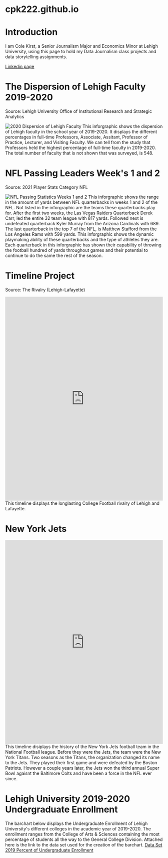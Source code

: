 # cpk222.github.io

# Introduction
I am Cole Kirst, a Senior Journalism Major and Economics Minor at Lehigh University, using this page to hold my Data Journalism class projects and data storytelling assignments.

[Linkedin page](https://www.linkedin.com/in/cole-kirst-46617a1a7/)

# The Dispersion of Lehigh Faculty 2019-2020
Source: Lehigh University Office of Institutional Research and Strategic Analytics  

![2020 Dispersion of Lehigh Faculty](https://github.com/cpk222/cpk222/blob/main/J25%20Infographic.png?raw=true)
This inforgraphic shows the dispersion of Lehigh faculty in the school year of 2019-2020. It displays the different percentages in full-time Professors, Associate, Assitant, Professor of Practice, Lecturer, and Visiting Faculty. We can tell from the study that Professors held the highest percentage of full-time faculty in 2019-2020. The total number of faculty that is not shown that was surveyed, is 548.  

# NFL Passing Leaders Week's 1 and 2
Source: 2021 Player Stats Category NFL 

![NFL Passing Statistics Weeks 1 and 2](https://github.com/cpk222/cpk222/blob/main/NFL%20Passing%20Statistics%20Weeks%201%20and%202%20(1).png?raw=true)
This inforgraphic shows the range in the amount of yards between NFL quarterbacks in weeks 1 and 2 of the NFL. Not listed in the inforgraphic are the teams these quarterbacks play for. After the first two weeks, the Las Vegas Raiders Quarterback Derek Carr, led the entire 32 team league with 817 yards. Followed next is undefeated quarterback Kyler Murray from the Arizona Cardinals with 689. The last quarterback in the top 7 of the NFL, is Matthew Stafford from the Los Angeles Rams with 599 yards. 
This inforgraphic shows the dynamic playmaking ability of these quarterbacks and the type of athletes they are. Each quarterback in this inforgraphic has shown their capability of throwing the football hundred of yards throughout games and their potential to continue to do the same the rest of the season. 

# Timeline Project
Source: The Rivalry (Lehigh-Lafayette)
<iframe src='https://cdn.knightlab.com/libs/timeline3/latest/embed/index.html?source=102W-KwwjWGnNzmP5eH7UiMV1MCzdnbpX36x4NJnVNr8&font=Default&lang=en&initial_zoom=2&height=650' width='100%' height='650' webkitallowfullscreen mozallowfullscreen allowfullscreen frameborder='0'></iframe>
This timeline displays the longlasting College Football rivalry of Lehigh and Lafayette. 

# New York Jets
<iframe src='https://cdn.knightlab.com/libs/timeline3/latest/embed/index.html?source=1p5oKlugy-LTgdFo8-Un7sFHEg6RbpjR3y_d6_JIW8gw&font=Default&lang=en&initial_zoom=2&height=650' width='100%' height='650' webkitallowfullscreen mozallowfullscreen allowfullscreen frameborder='0'></iframe>
This timeline disiplays the history of the New York Jets football team in the National Football league. Before they were the Jets, the team were the New York Titans. Two seasons as the Titans, the organization changed its name to the Jets. They played their first game and were defeated by the Boston Patriots. However a couple years later, the Jets won the third annual Super Bowl agaisnt the Baltimore Colts and have been a force in the NFL ever since. 

# Lehigh University 2019-2020 Undergraduate Enrollment
The barchart below displays the Undergraduate Enrollment of Lehigh University's different colleges in the academic year of 2019-2020. The enrollment ranges from the College of Arts & Sciences containing the most percentage of students all the way to the General College Division. Attached here is the link to the data set used for the creation of the barchart. [Data Set](https://docs.google.com/spreadsheets/d/1lOdLffDVGFAjUba6GQ9QDdWXMUr2cqFCQkxnp598hY4/edit?usp=sharing!)
[2019 Percent of Undergraduate Enrollment](https://github.com/cpk222/cpk222/blob/main/J25%20Lehigh%20Enrollment%20Barchart.png?raw=true)
